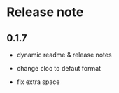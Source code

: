 # Release note

## 0.1.7

* dynamic readme & release notes

* change cloc to defaut format

* fix extra space


